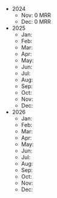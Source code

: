 - 2024
  - Nov: 0 MRR
  - Dec: 0 MRR
- 2025
  - Jan: 
  - Feb:
  - Mar:
  - Apr:
  - May:
  - Jun:
  - Jul:
  - Aug:
  - Sep:
  - Oct:
  - Nov:
  - Dec:
- 2026
  - Jan: 
  - Feb:
  - Mar:
  - Apr:
  - May:
  - Jun:
  - Jul:
  - Aug:
  - Sep:
  - Oct:
  - Nov:
  - Dec:
